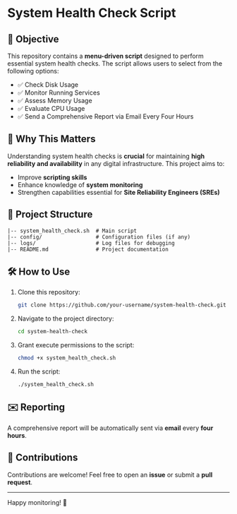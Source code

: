 # System Health Check Script

## 📌 Objective
This repository contains a **menu-driven script** designed to perform essential system health checks. The script allows users to select from the following options:

- ✅ Check Disk Usage
- ✅ Monitor Running Services
- ✅ Assess Memory Usage
- ✅ Evaluate CPU Usage
- ✅ Send a Comprehensive Report via Email Every Four Hours

## 🚀 Why This Matters
Understanding system health checks is **crucial** for maintaining **high reliability and availability** in any digital infrastructure. This project aims to:
- Improve **scripting skills**
- Enhance knowledge of **system monitoring**
- Strengthen capabilities essential for **Site Reliability Engineers (SREs)**

## 📂 Project Structure
```
|-- system_health_check.sh  # Main script
|-- config/                 # Configuration files (if any)
|-- logs/                   # Log files for debugging
|-- README.md               # Project documentation
```

## 🛠️ How to Use
1. Clone this repository:
   ```bash
   git clone https://github.com/your-username/system-health-check.git
   ```
2. Navigate to the project directory:
   ```bash
   cd system-health-check
   ```
3. Grant execute permissions to the script:
   ```bash
   chmod +x system_health_check.sh
   ```
4. Run the script:
   ```bash
   ./system_health_check.sh
   ```

## ✉️ Reporting
A comprehensive report will be automatically sent via **email** every **four hours**.

## 🤝 Contributions
Contributions are welcome! Feel free to open an **issue** or submit a **pull request**.


---

Happy monitoring! 🚀
